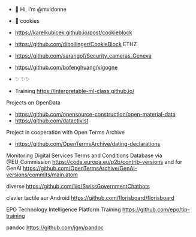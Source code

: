- 👋 Hi, I’m @mvidonne
- 👀 cookies
- https://karelkubicek.github.io/post/cookieblock 
- https://github.com/dibollinger/CookieBlock  ETHZ
- https://github.com/sarangof/Security_cameras_Geneva
- https://github.com/bofenghuang/vigogne

- ✨ ✨✨
- Training https://interpretable-ml-class.github.io/

Projects on OpenData
- https://github.com/opensource-construction/open-material-data
- https://github.com/datactivist

Project in cooperation with Open Terms Archive 
- https://github.com/OpenTermsArchive/dating-declarations
  
Monitoring  Digital Services Terms and Conditions Database via @EU_Commission 
https://code.europa.eu/p2b/contrib-versions
and for GenAI https://github.com/OpenTermsArchive/GenAI-versions/commits/main.atom

diverse
https://github.com/liip/SwissGovernmentChatbots

clavier tactile aur Android
https://github.com/florisboard/florisboard

EPO
Technology Intelligence Platform
Training
https://github.com/epo/tip-training

pandoc
https://github.com/jgm/pandoc
<!---
mvidonne/mvidonne is a ✨ special ✨ repository because its `README.md` (this file) appears on your GitHub profile.
You can click the Preview link to take a look at your changes.
--->
